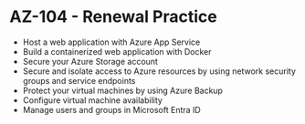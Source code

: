 # AZ-104 - Renewal Practice

- Host a web application with Azure App Service
- Build a containerized web application with Docker
- Secure your Azure Storage account
- Secure and isolate access to Azure resources by using network security groups and service endpoints
- Protect your virtual machines by using Azure Backup
- Configure virtual machine availability
- Manage users and groups in Microsoft Entra ID
